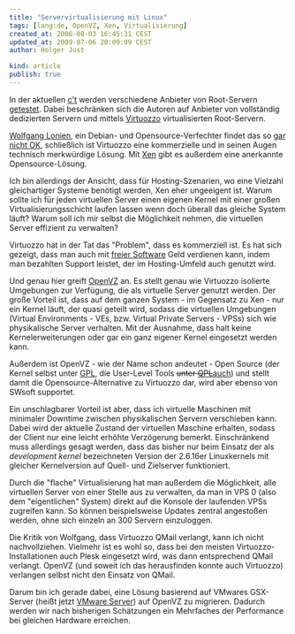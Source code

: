 ```yaml
---
title: "Servervirtualisierung mit Linux"
tags: [lang:de, OpenVZ, Xen, Virtualisierung]
created_at: 2006-08-03 16:45:31 CEST
updated_at: 2009-07-06 20:09:09 CEST
author: Holger Just

kind: article
publish: true
---
```


In der aktuellen [c't](http://www.heise.de/ct/) werden verschiedene Anbieter von Root-Servern [getestet](http://www.heise.de/ct/06/16/134/). Dabei beschränken sich die Autoren auf Anbieter von vollständig dedizierten Servern und mittels [Virtuozzo](http://www.swsoft.com/de/products/virtuozzo/) virtualisierten Root-Servern.

[Wolfgang Lonien](http://wolfgang.lonien.de), ein Debian- und Opensource-Verfechter findet das so [gar nicht OK](http://wolfgang.lonien.de/?p=152), schließlich ist Virtuozzo eine kommerzielle und in seinen Augen technisch merkwürdige Lösung. Mit [Xen](http://www.cl.cam.ac.uk/Research/SRG/netos/xen/) gibt es außerdem eine anerkannte Opensource-Lösung.

Ich bin allerdings der Ansicht, dass für Hosting-Szenarien, wo eine Vielzahl gleichartiger Systeme benötigt werden, Xen eher ungeeigent ist. Warum sollte ich für jeden virtuellen Server einen eigenen Kernel mit einer großen Virtualisierungsschicht laufen lassen wenn doch überall das gleiche System läuft? Warum soll ich mir selbst die Möglichkeit nehmen, die virtuellen Server effizient zu verwalten?

Virtuozzo hat in der Tat das "Problem", dass es kommerziell ist. Es hat sich gezeigt, dass man auch mit [freier Software](http://www.gnu.org/philosophy/free-sw.html) Geld verdienen kann, indem man bezahlten Support leistet, der im Hosting-Umfeld auch genutzt wird. 

Und genau hier greift [OpenVZ](http://www.openvz.org) an. Es stellt genau wie Virtuozzo isolierte Umgebungen zur Verfügung, die als virtuelle Server genutzt werden. Der große Vorteil ist, dass auf dem ganzen System - im Gegensatz zu Xen - nur ein Kernel läuft, der quasi geteilt wird, sodass die virtuellen Umgebungen (Virtual Environments - VEs, bzw. Virtual Private Servers - VPSs) sich wie physikalische Server verhalten. Mit der Ausnahme, dass halt keine Kernelerweiterungen oder gar ein ganz eigener Kernel eingesetzt werden kann.

Außerdem ist OpenVZ - wie der Name schon andeutet - Open Source (der Kernel selbst unter [GPL](http://openvz.org/documentation/licenses/gnu-gpl), die User-Level Tools <del>unter [QPL](http://openvz.org/documentation/licenses/qpl)</del><ins>auch</ins>) und stellt damit die Opensource-Alternative zu Virtuozzo dar, wird aber ebenso von SWsoft supportet.

Ein unschlagbarer Vorteil ist aber, dass ich virtuelle Maschinen mit minimaler Downtime zwischen physikalischen Servern verschieben kann. Dabei wird der aktuelle Zustand der virtuellen Maschine erhalten, sodass der Client nur eine leicht erhöhte Verzögerung bemerkt. Einschränkend muss allerdings gesagt werden, dass das bisher nur beim Einsatz der als *development kernel* bezeichneten Version der 2.6.16er Linuxkernels mit gleicher Kernelversion auf Quell- und Zielserver funktioniert.

Durch die "flache" Virtualisierung hat man außerdem die Möglichkeit, alle virtuellen Server von einer Stelle aus zu verwalten, da man in VPS 0 (also dem "eigentlichen" System) direkt auf die Konsole der laufenden VPSs zugreifen kann. So können beispielsweise Updates zentral angestoßen werden, ohne sich einzeln an 300 Servern einzuloggen.

Die Kritik von Wolfgang, dass Virtuozzo QMail verlangt, kann ich nicht nachvollziehen. Vielmehr ist es wohl so, dass bei den meisten Virtuozzo-Installationen auch Plesk eingesetzt wird, was dann entsprechend QMail verlangt. OpenVZ (und soweit ich das herausfinden konnte auch Virtuozzo) verlangen selbst nicht den Einsatz von QMail.

Darum bin ich gerade dabei, eine Lösung basierend auf VMwares GSX-Server (heißt jetzt [VMware Server](http://www.vmware.com/products/server/)) auf OpenVZ zu migrieren. Dadurch werden wir nach bisherigen Schätzungen ein Mehrfaches der Performance bei gleichen Hardware erreichen.